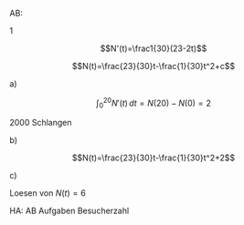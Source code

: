 AB:

1

$$N'(t)=\frac1{30}(23-2t)$$

$$N(t)=\frac{23}{30}t-\frac{1}{30}t^2+c$$

a)

$$\int_0^{20}N'(t)\,dt=N(20)-N(0)=2$$

2000 Schlangen

b)

$$N(t)=\frac{23}{30}t-\frac{1}{30}t^2+2$$

c)

Loesen von $N(t)=6$


HA: AB Aufgaben Besucherzahl